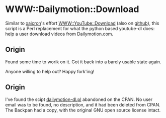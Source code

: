WWW::Dailymotion::Download
==========================

Similar to [xaicron](https://github.com/xaicron/)'s effort [WWW::YouTube::Download](http://search.cpan.org/perldoc?WWW::YouTube::Download) (also on [github](https://github.com/xaicron/p5-www-youtube-download)),
this script is a Perl replacement for what the python
based youtube-dl does: 
help a user download videos from Dailymotion.com.

## Origin

Found some time to worik on it. Got it back into a barely usable state again.

Anyone willing to help out? Happy fork'ing!

## Origin

I've found the scipt [dailymotion-dl.pl](http://backpan.perl.org/authors/id/G/GN/GNUTOO/dailymotion-dl.pl)
abandoned on the CPAN. No user email was to be found, no description,
and it had been deleted from CPAN. The Backpan had a
copy, with the original GNU open source license intact.
